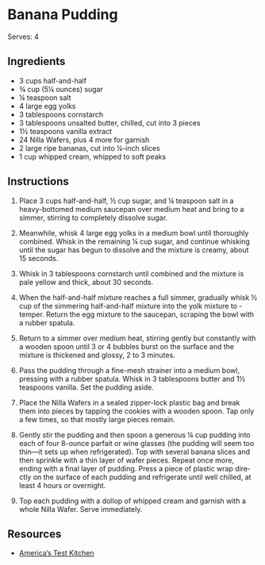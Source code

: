 # Banana Pudding

Serves: 4

## Ingredients

* 3 cups half-and-half
* ¾ cup (5¼ ounces) sugar
* ¼ teaspoon salt
* 4 large egg yolks
* 3 tablespoons cornstarch
* 3 tablespoons unsalted butter, chilled, cut into 3 pieces
* 1½ teaspoons vanilla extract
* 24 Nilla Wafers, plus 4 more for garnish
* 2 large ripe bananas, cut into ¼-inch slices
* 1 cup whipped cream, whipped to soft peaks

## Instructions

1. Place 3 cups half-and-half, ½ cup sugar, and ¼ teaspoon salt in a heavy-bottomed medium saucepan over medium heat and bring to a simmer, stirring to completely dissolve sugar.

2. Meanwhile, whisk 4 large egg yolks in a medium bowl until thoroughly combined. Whisk in the remaining ¼ cup sugar, and continue whisking until the sugar has begun to dissolve and the mixture is creamy, about 15 seconds.

3. Whisk in 3 tablespoons cornstarch until combined and the mixture is pale yellow and thick, about 30 seconds.

4. When the half-and-half mixture reaches a full simmer, gradually whisk ½ cup of the simmering half-and-half mixture into the yolk mixture to ­temper. Return the egg mixture to the saucepan, scraping the bowl with a rubber spatula.

5. Return to a simmer over medium heat, stirring gently but constantly with a wooden spoon until 3 or 4 bubbles burst on the surface and the mixture is thickened and glossy, 2 to 3 minutes.

6. Pass the pudding through a fine-mesh strainer into a medium bowl, pressing with a rubber spatula. Whisk in 3 tablespoons butter and 1½ teaspoons vanilla. Set the pudding aside.

7. Place the Nilla Wafers in a sealed zipper-lock plastic bag and break them into pieces by tapping the cookies with a wooden spoon. Tap only a few times, so that mostly large pieces remain.

8. Gently stir the pudding and then spoon a ­generous ¼ cup pudding into each of four 8-ounce parfait or wine glasses (the pudding will seem too thin—it sets up when refrigerated). Top with several banana slices and then sprinkle with a thin layer of wafer pieces. Repeat once more, ending with a final layer of pudding. Press a piece of plastic wrap dire­ctly on the surface of each pudding and refrigerate until well chilled, at least 4 hours or overnight.

9. Top each pudding with a dollop of whipped cream and garnish with a whole Nilla Wafer. Serve immediately.

## Resources

* [America’s Test Kitchen](https://www.americastestkitchen.com/recipes/5505-banana-pudding)

